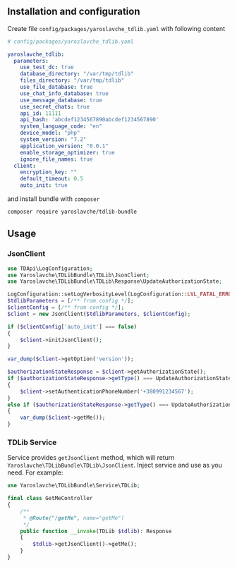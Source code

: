 ## Installation and configuration
Create file `config/packages/yaroslavche_tdlib.yaml` with following content
```yaml
# config/packages/yaroslavche_tdlib.yaml

yaroslavche_tdlib:
  parameters:
    use_test_dc: true
    database_directory: "/var/tmp/tdlib"
    files_directory: "/var/tmp/tdlib"
    use_file_database: true
    use_chat_info_database: true
    use_message_database: true
    use_secret_chats: true
    api_id: 11111
    api_hash: 'abcdef1234567890abcdef1234567890'
    system_language_code: "en"
    device_model: "php"
    system_version: "7.2"
    application_version: "0.0.1"
    enable_storage_optimizer: true
    ignore_file_names: true
  client:
    encryption_key: ""
    default_timeout: 0.5
    auto_init: true
```
and install bundle with `composer`
```bash
composer require yaroslavche/tdlib-bundle
```

## Usage

### JsonClient
```php
use TDApi\LogConfiguration;
use Yaroslavche\TDLibBundle\TDLib\JsonClient;
use Yaroslavche\TDLibBundle\TDLib\Response\UpdateAuthorizationState;

LogConfiguration::setLogVerbosityLevel(LogConfiguration::LVL_FATAL_ERROR);
$tdlibParameters = [/** from config */];
$clientConfig = [/** from config */];
$client = new JsonClient($tdlibParameters, $clientConfig);

if ($clientConfig['auto_init'] === false)
{
    $client->initJsonClient();
}

var_dump($client->getOption('version'));

$authorizationStateResponse = $client->getAuthorizationState();
if ($authorizationStateResponse->getType() === UpdateAuthorizationState::AUTHORIZATION_STATE_WAIT_PHONE_NUMBER)
{
    $client->setAuthenticationPhoneNumber('+380991234567');
}
else if ($authorizationStateResponse->getType() === UpdateAuthorizationState::AUTHORIZATION_STATE_READY)
{
    var_dump($client->getMe());
}
```

### TDLib Service
Service provides `getJsonClient` method, which will return `Yaroslavche\TDLibBundle\TDLib\JsonClient`. Inject service and use as you need. For example:
```php
use Yaroslavche\TDLibBundle\Service\TDLib;

final class GetMeController
{
    /**
     * @Route("/getMe", name="getMe")
     */
    public function __invoke(TDLib $tdlib): Response
    {
        $tdlib->getJsonClient()->getMe();
    }
}
```
